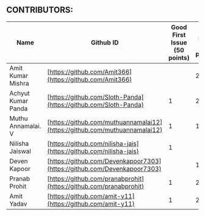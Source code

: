## CONTRIBUTORS: 

| Name                | Github ID                                                                  |  Good First Issue (50 points)  |  Easy Issue (100 points)  |  Medium Issue (200 points)  |  Hard Issue (500 points)  |  Total Points  |
| -------------------- | -------------------------------------------------------------------------- | ---------------- | ---------- | ------------ | ---------- | ------ |
|  Amit Kumar Mishra   | [https://github.com/Amit366](https://github.com/Amit366)                   |                  | 2          | 1            |            | 400    |
|  Achyut Kumar Panda  | [https://github.com/Sloth-Panda](https://github.com/Sloth-Panda)           | 1                | 2          |              | 1          | 750    |
|  Muthu Annamalai. V  | [https://github.com/muthuannamalai12](https://github.com/muthuannamalai12) | 1                | 1          |              |            | 150    |
|  Nilisha Jaiswal     | [https://github.com/nilisha-jais](https://github.com/nilisha-jais)         | 1                |            |              |            | 50     |
|  Deven Kapoor        | [https://github.com/Devenkapoor7303](https://github.com/Devenkapoor7303)   |                  | 1          |              |            | 100    |
|  Pranab Prohit       | [https://github.com/pranabprohit](https://github.com/pranabprohit)         | 1                | 2          |              |            | 250    |
|  Amit Yadav          | [https://github.com/amit-y11](https://github.com/amit-y11)                 | 1                | 2          |              |            | 250    |
